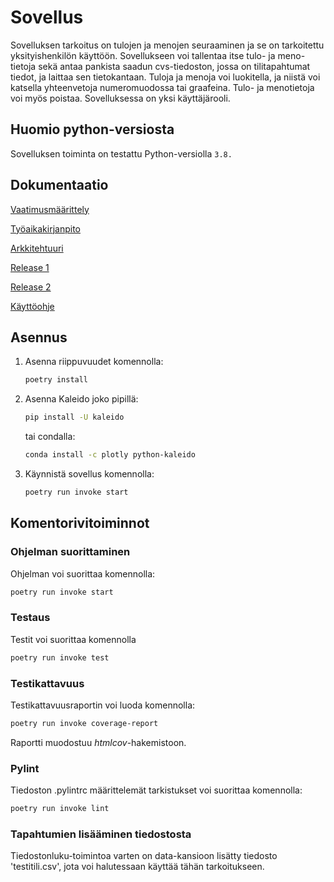 # Sovellus

Sovelluksen tarkoitus on tulojen ja menojen seuraaminen ja se on tarkoitettu yksityishenkilön käyttöön. Sovellukseen voi tallentaa itse tulo- ja meno-tietoja sekä antaa pankista saadun cvs-tiedoston, jossa on tilitapahtumat tiedot, ja laittaa sen tietokantaan. Tuloja ja menoja voi luokitella, ja niistä voi katsella yhteenvetoja numeromuodossa tai graafeina. Tulo- ja menotietoja voi myös poistaa. Sovelluksessa on yksi käyttäjärooli.

## Huomio python-versiosta

Sovelluksen toiminta on testattu Python-versiolla ```3.8.```

## Dokumentaatio

[Vaatimusmäärittely](https://github.com/sonjamadetoja/ot_harjoitustyo/blob/master/dokumentaatio/vaatimusmaarittely.md)

[Työaikakirjanpito](https://github.com/sonjamadetoja/ot_harjoitustyo/blob/master/dokumentaatio/tyoaikakirjanpito.md)

[Arkkitehtuuri](https://github.com/sonjamadetoja/ot_harjoitustyo/blob/master/dokumentaatio/arkkitehtuuri.md)

[Release 1](https://github.com/sonjamadetoja/ot_harjoitustyo/releases/tag/viikko5)

[Release 2](https://github.com/sonjamadetoja/ot_harjoitustyo/releases/tag/viikko6)

[Käyttöohje](https://github.com/sonjamadetoja/ot_harjoitustyo/blob/master/dokumentaatio/kayttoohje.md)

## Asennus

1. Asenna riippuvuudet komennolla:

    ```bash
    poetry install
    ```

2. Asenna Kaleido joko pipillä:

    ```bash
    pip install -U kaleido
    ```

    tai condalla: 

    ```bash
    conda install -c plotly python-kaleido
    ```

3. Käynnistä sovellus komennolla:

    ```bash
    poetry run invoke start
    ```

## Komentorivitoiminnot

### Ohjelman suorittaminen
Ohjelman voi suorittaa komennolla:

```bash
poetry run invoke start
```

### Testaus

Testit voi suorittaa komennolla

```bash
poetry run invoke test
```

### Testikattavuus

Testikattavuusraportin voi luoda komennolla:

```bash
poetry run invoke coverage-report
```
Raportti muodostuu *htmlcov*-hakemistoon.

### Pylint

Tiedoston .pylintrc määrittelemät tarkistukset voi suorittaa komennolla:

```bash
poetry run invoke lint
```

### Tapahtumien lisääminen tiedostosta

Tiedostonluku-toimintoa varten on data-kansioon lisätty tiedosto 'testitili.csv', jota voi halutessaan käyttää tähän tarkoitukseen.
